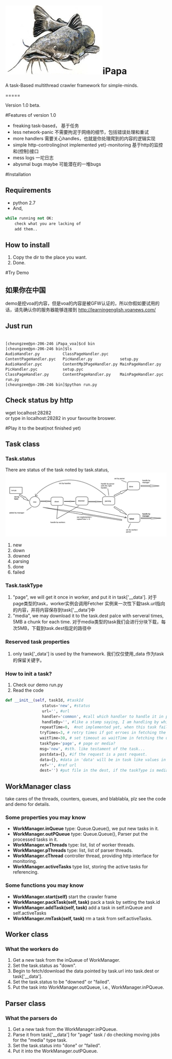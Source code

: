 ![image](https://raw.githubusercontent.com/CheungZeeCn/iPapa/master/doc/logo.jpg)iPapa
=====

A task-Based multithread crawler framework for simple-minds.


=====

Version 1.0 beta.

#Features of version 1.0
* freaking task-based， 基于任务
* less network-panic 不需要拘泥于网络的细节，包括错误处理和重试
* more handlers 需要关心handles，也就是你处理爬到的内容的逻辑实现
* simple http-controling(not implemented yet)-monitoring 基于http的监控和(控制)接口
* mess logs 一坨日志
* abysmal bugs maybe 可能潜在的一堆bugs

#Installation

## Requirements
* python 2.7
* And,
```python
while running not OK:
	check what you are lacking of
	add them..
```

## How to install
1. Copy the dir to the place you want. 
1. Done.

#Try Demo
## 如果你在中国
demo是挖voa的内容，但是voa的内容是被GFW认证的，所以你假如要试用的话，请先确认你的服务器能够连接到 http://learningenglish.voanews.com/

## Just run
```shell

[cheungzee@pn-206-246 iPapa_voa]$cd bin
[cheungzee@pn-206-246 bin]$ls
AudioHandler.py          ClassPageHandler.pyc     ContentPageHandler.pyc   PicHandler.py            setup.py
AudioHandler.pyc         ContentMp3PageHandler.py MainPageHandler.py       PicHandler.pyc           setup.pyc
ClassPageHandler.py      ContentPageHandler.py    MainPageHandler.pyc      run.py
[cheungzee@pn-206-246 bin]$python run.py

```
## Check status by http
wget localhost:28282  
or type in localhost:28282 in your favourite broswer.



#Play it to the beat(not finished yet)

## Task class


### Task.status

There are status of the task noted by task.status,
![image](https://raw.githubusercontent.com/CheungZeeCn/iPapa/master/doc/task.status.png)

1. new  
1. down
1. downed
1. parsing
1. done
1. failed


### Task.taskType
1. "page", we will get it once in worker, and put it in task['\_\_data']. 对于page类型的task，worker实例会调用Fetcher 实例来一次性下载task.url指向的内容，并将内容保存到task['\_\_data']中
1. "media", we may download it to the task.dest palce with serveral times, 5MB a chunk for each time.  对于media类型的task我们会进行分块下载，每次5MB，下载到task.dest指定的路径中

### Reserved task properties
1. only task['_data'] is used by the framework. 我们仅仅使用\_data 作为task的保留关键字。

### How to init a task?
1. Check our demo run.py
2. Read the code
```python
def __init__(self, taskId, #taskId
				status='new', #status
				url='', #url
				handler='common', #call which handler to handle it in parsing stage
				handleBy='', #like a stamp saying, I am handling by which one...
               repeatTime=0,  #not implemented yet, when this task failed, shall we put it into the WorkManager.inQueue for a new birth.
               tryTimes=3, # retry times if got erroes in fetching the url 
               waitTime=30, # set timeout as waitTime in fetching the url
               taskType='page', # page or media?
               msg='new', #sth. like testament of the task...
               postdata={}, #if the request is a post request.
               data={}, #data in 'data' will be in task like values in a dict
               ref='', #ref url
               dest='') #put file in the dest, if the taskType is media
```




## WorkManager class
take cares of the threads, counters, queues, and blablabla, plz see the code and demo for details.

### Some properties you may know
* **WorkManager.inQueue** type: Queue.Queue(), we put new tasks in it.
* **WorkManager.outPQueue** type: Queue.Queue(), Parser put the processed tasks in it.
* **WorkManager.wThreads** type: list, list of worker threads.
* **WorkManager.pThreads** type: list, list of parser threads.
* **WorkManager.cThread** controller thread, providing http interface for monitoring.
* **WorkManager.activeTasks** type list, storing the active tasks for referencing.

### Some functions you may know

* **WorkManager.start(self)** start the crawler frame
* **WorkManager.packTask(self, task)** pack a task by setting the task.id
* **WorkManager.addTask(self, task)** add a task in self.inQueue and self.activeTasks
* **WorkManager.rmTask(self, task)** rm a task from self.activeTasks.


## Worker class
### What the workers do
1. Get a new task from the inQueue of WorkManager.
2. Set the task.status as "down".
3. Begin to fetch/download the data pointed by task.url into task.dest or task['__data'].
4. Set the task.status to be "downed" or "failed".
5. Put the task into WorkManager.outQueue, i.e., WorkManager.inPQueue.


## Parser class
### What the parsers do
1. Get a new task from the WorkManager.inPQueue.
2. Parse it from task['__data'] for "page" task / do checking moving jobs for the "media" type task.
3. Set the task.status into "done" or "failed".
4. Put it into the WorkManager.outPQueue.
